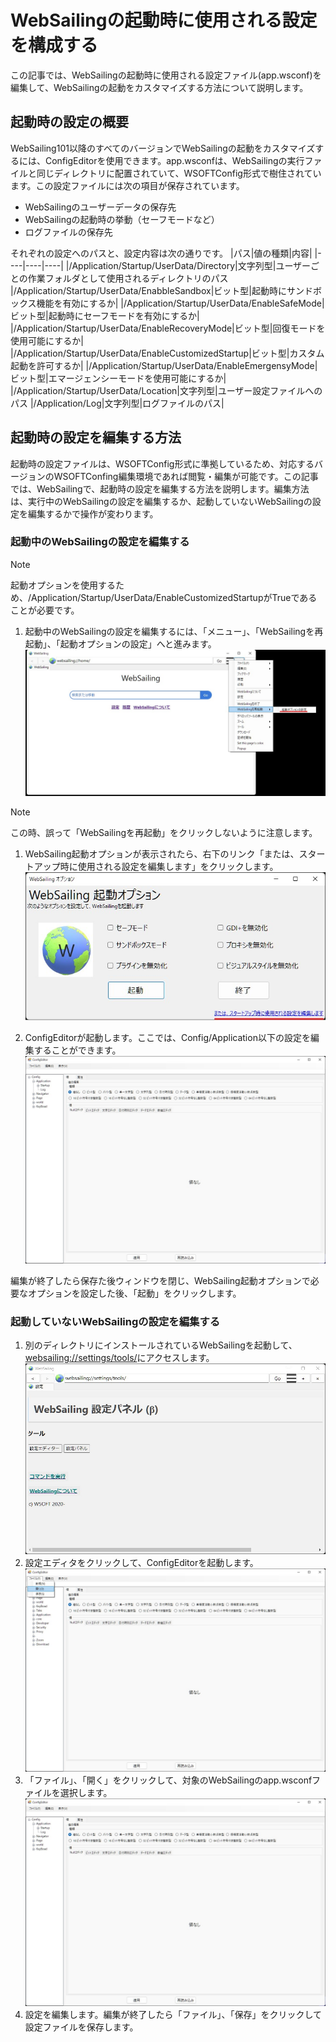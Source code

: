 # WebSailingの起動時に使用される設定を構成する
この記事では、WebSailingの起動時に使用される設定ファイル(app.wsconf)を編集して、WebSailingの起動をカスタマイズする方法について説明します。
## 起動時の設定の概要
WebSailing101以降のすべてのバージョンでWebSailingの起動をカスタマイズするには、ConfigEditorを使用できます。app.wsconfは、WebSailingの実行ファイルと同じディレクトリに配置されていて、WSOFTConfig形式で樹住されています。この設定ファイルには次の項目が保存されています。
* WebSailingのユーザーデータの保存先
* WebSailingの起動時の挙動（セーフモードなど）
* ログファイルの保存先

それぞれの設定へのパスと、設定内容は次の通りです。
|パス|値の種類|内容|
|----|----|----|
|/Application/Startup/UserData/Directory|文字列型|ユーザーごとの作業フォルダとして使用されるディレクトリのパス
|/Application/Startup/UserData/EnabbleSandbox|ビット型|起動時にサンドボックス機能を有効にするか|
|/Application/Startup/UserData/EnableSafeMode|ビット型|起動時にセーフモードを有効にするか|
|/Application/Startup/UserData/EnableRecoveryMode|ビット型|回復モードを使用可能にするか|
|/Application/Startup/UserData/EnableCustomizedStartup|ビット型|カスタム起動を許可するか|
|/Application/Startup/UserData/EnableEmergensyMode|ビット型|エマージェンシーモードを使用可能にするか|
|/Application/Startup/UserData/Location|文字列型|ユーザー設定ファイルへのパス
|/Application/Log|文字列型|ログファイルのパス|

## 起動時の設定を編集する方法
起動時の設定ファイルは、WSOFTConfig形式に準拠しているため、対応するバージョンのWSOFTConfing編集環境であれば閲覧・編集が可能です。この記事では、WebSailingで、起動時の設定を編集する方法を説明します。編集方法は、実行中のWebSailingの設定を編集するか、起動していないWebSailingの設定を編集するかで操作が変わります。

### 起動中のWebSailingの設定を編集する
> [!NOTE]
> 起動オプションを使用するため、/Application/Startup/UserData/EnableCustomizedStartupがTrueであることが必要です。

1. 起動中のWebSailingの設定を編集するには、「メニュー」、「WebSailingを再起動」、「起動オプションの設定」へと進みます。
![起動オプションの設定](media/1.jpg)

> [!NOTE]
> この時、誤って「WebSailingを再起動」をクリックしないように注意します。

1. WebSailing起動オプションが表示されたら、右下のリンク「または、スタートアップ時に使用される設定を編集します」をクリックします。
![または、スタートアップ時に使用される設定を編集します](media/2.jpg)

1. ConfigEditorが起動します。ここでは、Config/Application以下の設定を編集することができます。
![ConfigEditor](media/3.jpg)

編集が終了したら保存た後ウィンドウを閉じ、WebSailing起動オプションで必要なオプションを設定した後、「起動」をクリックします。

### 起動していないWebSailingの設定を編集する
1. 別のディレクトリにインストールされているWebSailingを起動して、[websailing://settings/tools/](websailing://settings/tools/)にアクセスします。
![websailing://settings/tools/](media/4.jpg)
1. 設定エディタをクリックして、ConfigEditorを起動します。
![ConfigEditor](media/5.jpg)
1. 「ファイル」、「開く」をクリックして、対象のWebSailingのapp.wsconfファイルを選択します。
![ConfigEditor](media/3.jpg)
1. 設定を編集します。編集が終了したら「ファイル」、「保存」をクリックして設定ファイルを保存します。
